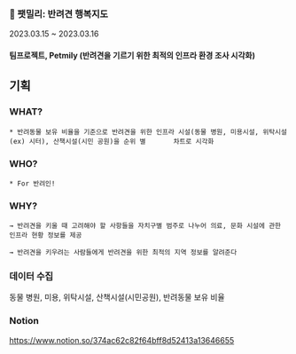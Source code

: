 ### 📌 팻밀리: 반려견 행복지도

2023.03.15 ~ 2023.03.16

#### 팀프로젝트, Petmily (반려견을 기르기 위한 최적의 인프라 환경 조사 시각화) 


## 기획

### **WHAT?**

    * 반려동물 보유 비율을 기준으로 반려견을 위한 인프라 시설(동물 병원, 미용시설, 위탁시설(ex) 시터), 산책시설(시민 공원)을 순위 별       차트로 시각화

### **WHO?**

    * For 반려인!

### **WHY?**

    → 반려견을 키울 때 고려해야 할 사항들을 자치구별 범주로 나누어 의료, 문화 시설에 관한 인프라 현황 정보를 제공
    
    → 반려견을 키우려는 사람들에게 반려견을 위한 최적의 지역 정보를 알려준다


### 데이터 수집

동물 병원, 미용, 위탁시설, 산책시설(시민공원), 반려동물 보유 비율




### Notion

https://www.notion.so/374ac62c82f64bff8d52413a13646655
